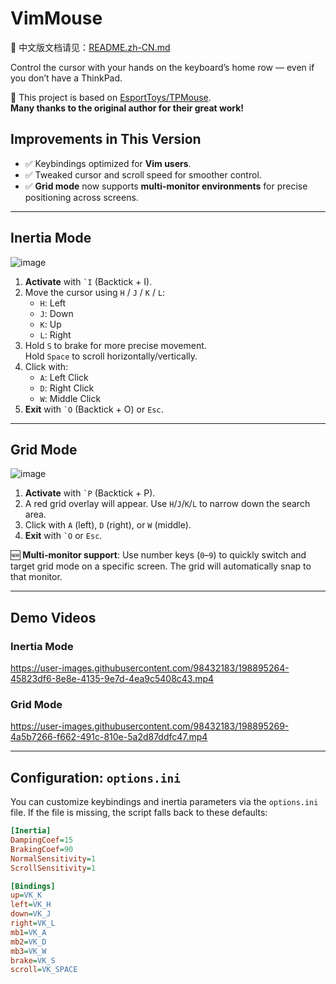 # VimMouse
📖 中文版文档请见：[README.zh-CN.md](./README.zh-CN.md)

Control the cursor with your hands on the keyboard’s home row — even if you don’t have a ThinkPad.

🎯 This project is based on [EsportToys/TPMouse](https://github.com/EsportToys/TPMouse.git).  
**Many thanks to the original author for their great work!**

## Improvements in This Version

- ✅ Keybindings optimized for **Vim users**.
- ✅ Tweaked cursor and scroll speed for smoother control.
- ✅ **Grid mode** now supports **multi-monitor environments** for precise positioning across screens.

---

## Inertia Mode

![image](https://user-images.githubusercontent.com/98432183/197381484-b4e669f0-c5bd-42af-a469-f21f5191a6a3.png)

1. **Activate** with <code>\`I</code> (Backtick + I).
2. Move the cursor using `H` / `J` / `K` / `L`:
   - `H`: Left
   - `J`: Down
   - `K`: Up
   - `L`: Right
3. Hold `S` to brake for more precise movement.  
   Hold `Space` to scroll horizontally/vertically.
4. Click with:
   - `A`: Left Click
   - `D`: Right Click
   - `W`: Middle Click
5. **Exit** with <code>\`O</code> (Backtick + O) or `Esc`.

---

## Grid Mode

![image](https://user-images.githubusercontent.com/98432183/197323322-09607efb-c940-4add-95e8-660c94c18306.png)

1. **Activate** with <code>\`P</code> (Backtick + P).
2. A red grid overlay will appear. Use `H`/`J`/`K`/`L` to narrow down the search area.
3. Click with `A` (left), `D` (right), or `W` (middle).
4. **Exit** with <code>\`O</code> or `Esc`.

🆕 **Multi-monitor support**: Use number keys (`0`–`9`) to quickly switch and target grid mode on a specific screen. The grid will automatically snap to that monitor.

---

## Demo Videos

### Inertia Mode

https://user-images.githubusercontent.com/98432183/198895264-45823df6-8e8e-4135-9e7d-4ea9c5408c43.mp4

### Grid Mode

https://user-images.githubusercontent.com/98432183/198895269-4a5b7266-f662-491c-810e-5a2d87ddfc47.mp4

---

## Configuration: `options.ini`

You can customize keybindings and inertia parameters via the `options.ini` file. If the file is missing, the script falls back to these defaults:

```ini
[Inertia]
DampingCoef=15
BrakingCoef=90
NormalSensitivity=1
ScrollSensitivity=1

[Bindings]
up=VK_K
left=VK_H
down=VK_J
right=VK_L
mb1=VK_A
mb2=VK_D
mb3=VK_W
brake=VK_S
scroll=VK_SPACE

